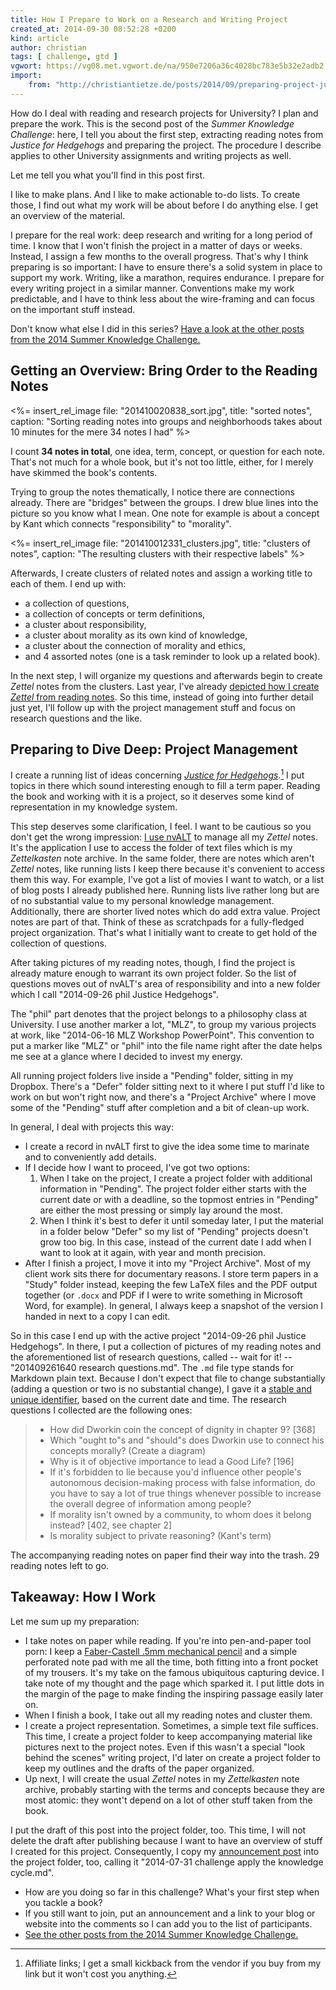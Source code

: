 ```yaml
---
title: How I Prepare to Work on a Research and Writing Project
created_at: 2014-09-30 08:52:28 +0200
kind: article
author: christian
tags: [ challenge, gtd ]
vgwort: https://vg08.met.vgwort.de/na/950e7206a36c4028bc783e5b32e2adb2
import:
    from: "http://christiantietze.de/posts/2014/09/preparing-project-justice-hedgehogs/"
---
```


How do I deal with reading and research projects for University? I plan and prepare the work. This is the second post of the _Summer Knowledge Challenge_: here, I tell you about the first step, extracting reading notes from _Justice for Hedgehogs_ and preparing the project. The procedure I describe applies to other University assignments and writing projects as well.

Let me tell you what you'll find in this post first.

I like to make plans. And I like to make actionable to-do lists. To create those, I find out what my work will be about before I do anything else. I get an overview of the material.

I prepare for the real work: deep research and writing for a long period of time. I know that I won't finish the project in a matter of days or weeks. Instead, I assign a few months to the overall progress. That's why I think preparing is so important: I have to ensure there's a solid system in place to support my work. Writing, like a marathon, requires endurance. I prepare for every writing project in a similar manner. Conventions make my work predictable, and I have to think less about the wire-framing and can focus on the important stuff instead.

Don't know what else I did in this series? [Have a look at the other posts from the 2014 Summer Knowledge Challenge.][chall]

## Getting an Overview: Bring Order to the Reading Notes

<%= insert_rel_image file: "201410020838_sort.jpg", title: "sorted notes", caption: "Sorting reading notes into groups and neighborhoods takes about 10 minutes for the mere 34 notes I had" %>

I count **34 notes in total**, one idea, term, concept, or question for each note. That's not much for a whole book, but it's not too little, either, for I merely have skimmed the book's contents.

Trying to group the notes thematically, I notice there are connections already. There are "bridges" between the groups. I drew blue lines into the picture so you know what I mean. One note for example is about a concept by Kant which connects "responsibility" to "morality".

<%= insert_rel_image file: "201410012331_clusters.jpg", title: "clusters of notes", caption: "The resulting clusters with their respective labels" %>

Afterwards, I create clusters of related notes and assign a working title to each of them. I end up with:

* a collection of questions,
* a collection of concepts or term definitions,
* a cluster about responsibility,
* a cluster about morality as its own kind of knowledge,
* a cluster about the connection of morality and ethics,
* and 4 assorted notes (one is a task reminder to look up a related book).

In the next step, I will organize my questions and afterwards begin to create _Zettel_ notes from the clusters. Last year, I've already [depicted how I create _Zettel_ from reading notes][notes]. So this time, instead of going into further detail just yet, I'll follow up with the project management stuff and focus on research questions and the like.

[notes]: /posts/create-zettel-from-reading-notes/

## Preparing to Dive Deep: Project Management

I create a running list of ideas concerning [_Justice for Hedgehogs_][just].[^aff] I put topics in there which sound interesting enough to fill a term paper. Reading the book and working with it is a project, so it deserves some kind of representation in my knowledge system. 

This step deserves some clarification, I feel. I want to be cautious so you don't get the wrong impression: [I use nvALT][nvalt] to manage all my _Zettel_ notes. It's the application I use to access the folder of text files which is my _Zettelkasten_ note archive. In the same folder, there are notes which aren't _Zettel_ notes, like running lists I keep there because it's convenient to access them this way. For example, I've got a list of movies I want to watch, or a list of blog posts I already published here. Running lists live rather long but are of no substantial value to my personal knowledge management. Additionally, there are shorter lived notes which do add extra value. Project notes are part of that. Think of these as scratchpads for a fully-fledged project organization. That's what I initially want to create to get hold of the collection of questions.

After taking pictures of my reading notes, though, I find the project is already mature enough to warrant its own project folder. So the list of questions moves out of nvALT's area of responsibility and into a new folder which I call "2014-09-26 phil Justice Hedgehogs".

The "phil" part denotes that the project belongs to a philosophy class at University. I use another marker a lot, "MLZ", to group my various projects at work, like "2014-06-16 MLZ Workshop PowerPoint". This convention to put a marker like "MLZ" or "phil" into the file name right after the date helps me see at a glance where I decided to invest my energy.

All running project folders live inside a "Pending" folder, sitting in my Dropbox. There's a "Defer" folder sitting next to it where I put stuff I'd like to work on but won't right now, and there's a "Project Archive" where I move some of the "Pending" stuff after completion and a bit of clean-up work.

In general, I deal with projects this way:

* I create a record in nvALT first to give the idea some time to marinate and to conveniently add details.
* If I decide how I want to proceed, I've got two options:
    1. When I take on the project, I create a project folder with additional information in  "Pending". The project folder either starts with the current date or with a deadline, so the topmost entries in "Pending" are either the most pressing or simply lay around the most.
    2. When I think it's best to defer it until someday later, I put the material in a folder below "Defer" so my list of "Pending" projects doesn't grow too big. In this case, instead of the current date I add when I want to look at it again, with year and month precision.
* After I finish a project, I move it into my "Project Archive". Most of my client work sits there for documentary reasons. I store term papers in a "Study" folder instead, keeping the few LaTeX files and the PDF output together (or `.docx` and PDF if I were to write something in Microsoft Word, for example). In general, I always keep a snapshot of the version I handed in next to a copy I can edit.

So in this case I end up with the active project "2014-09-26 phil Justice Hedgehogs". In there, I put a collection of pictures of my reading notes and the aforementioned list of research questions, called -- wait for it! -- "201409261640 research questions.md". The `.md` file type stands for Markdown plain text. Because I don't expect that file to change substantially (adding a question or two is no substantial change), I gave it a [stable and unique identifier][id], based on the current date and time. The research questions I collected are the following ones:

> * How did Dworkin coin the concept of dignity in chapter 9? \[368\]
> * Which "ought to"s and "should"s does Dworkin use to connect his concepts morally? (Create a diagram)
> * Why is it of objective importance to lead a Good Life? \[196\]
> * If it's forbidden to lie because you'd influence other people's autonomous decision-making process with false information, do you have to say a lot of true things whenever possible to increase the overall degree of information among people?
> * If morality isn't owned by a community, to whom does it belong instead? \[402, see chapter 2\]
> * Is morality subject to private reasoning? (Kant's term)

The accompanying reading notes on paper find their way into the trash. 29 reading notes left to go.

[nvalt]: /posts/nvalt-zettelkasten-implementation/
[id]: /posts/add-identity/
[just]: http://www.amazon.com/gp/product/0674072251/ref=as_li_tl?ie=UTF8&camp=1789&creative=390957&creativeASIN=0674072251&linkCode=as2&tag=ctzettelkasten-20&linkId=MP7E2UA3B7CBG3FV

## Takeaway: How I Work

Let me sum up my preparation:

* I take notes on paper while reading. If you're into pen-and-paper tool porn: I keep a [Faber-Castell .5mm mechanical pencil][pencil] and a simple perforated note pad with me all the time, both fitting into a front pocket of my trousers. It's my take on the famous ubiquitous capturing device. I take note of my thought and the page which sparked it. I put little dots in the margin of the page to make finding the inspiring passage easily later on.
* When I finish a book, I take out all my reading notes and cluster them.
* I create a project representation. Sometimes, a simple text file suffices. This time, I create a project folder to keep accompanying material like pictures next to the project notes. Even if this wasn't a special "look behind the scenes" writing project, I'd later on create a project folder to keep my outlines and the drafts of the paper organized.
* Up next, I will create the usual _Zettel_ notes in my _Zettelkasten_ note archive, probably starting with the terms and concepts because they are most atomic: they wont't depend on a lot of other stuff taken from the book.

I put the draft of this post into the project folder, too. This time, I will not delete the draft after publishing because I want to have an overview of stuff I created for this project. Consequently, I copy my [announcement post][chall] into the project folder, too, calling it "2014-07-31 challenge apply the knowledge cycle.md".


* How are you doing so far in this challenge? What's your first step when you tackle a book?
* If you still want to join, put an announcement and a link to your blog or website into the comments so I can add you to the list of participants.
* [See the other posts from the 2014 Summer Knowledge Challenge.][chall]


[pencil]: http://www.amazon.com/gp/product/B000KT9EEY/ref=as_li_tl?ie=UTF8&camp=1789&creative=390957&creativeASIN=B000KT9EEY&linkCode=as2&tag=ctzettelkasten-20&linkId=7RZ3KAQKPS6WO6PP
[chall]: https://christiantietze.de/posts/2014/summer-knowledge-challenge/

[^aff]: Affiliate links; I get a small kickback from the vendor if you buy from my link but it won't cost you anything.
